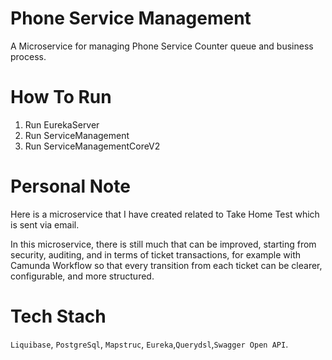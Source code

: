 # Phone Service Management

A Microservice for managing Phone Service Counter queue and business process.

# How To Run

1. Run EurekaServer
2. Run ServiceManagement
3. Run ServiceManagementCoreV2

# Personal Note

Here is a microservice that I have created related to Take Home Test which is sent via email.

In this microservice, there is still much that can be improved, starting from security, auditing, and in terms of ticket transactions, for example with Camunda Workflow so that every transition from each ticket can be clearer, configurable, and more structured.

# Tech Stach

`Liquibase`, `PostgreSql`, `Mapstruc`, `Eureka`,`Querydsl`,`Swagger Open API`.
